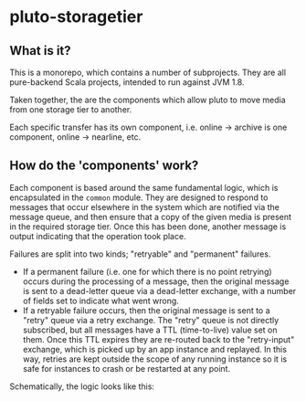 # pluto-storagetier

## What is it?

This is a monorepo, which contains a number of subprojects.  They are all pure-backend Scala projects, intended
to run against JVM 1.8.

Taken together, the are the components which allow pluto to move media from one storage tier to another.

Each specific transfer has its own component, i.e. online -> archive is one component, online -> nearline, etc.

## How do the 'components' work?

Each component is based around the same fundamental logic, which is encapsulated in the `common` module.
They are designed to respond to messages that occur elsewhere in the system which are notified via the message queue,
and then ensure that a copy of the given media is present in the required storage tier.  Once this has been done, 
another message is output indicating that the operation took place.

Failures are split into two kinds; "retryable" and "permanent" failures.  
- If a permanent failure (i.e. one for which there is no point retrying) occurs during the processing of a message, 
then the original message is sent to a dead-letter queue via a dead-letter exchange, with a number of fields set to 
indicate what went wrong.  
- If a retryable failure occurs, then the original message is sent to a "retry" queue via a 
retry exchange.  The "retry" queue is not directly subscribed, but all messages have a TTL (time-to-live) value set on 
them.  Once this TTL expires they are re-routed back to the "retry-input" exchange, which is picked up by an app instance 
and replayed. In this way, retries are kept outside the scope of any running instance so it is safe for instances to 
crash or be restarted at any point.

Schematically, the logic looks like this:
